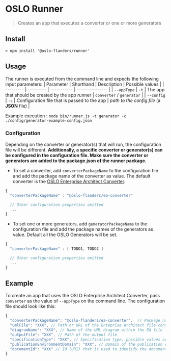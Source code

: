 # OSLO Runner

> Creates an app that executes a converter or one or more generators

## Install
```
> npm install '@oslo-flanders/runner'
```

## Usage

The runner is executed from the command line and expects the following input parameters:
| Parameter | Shorthand | Description | Possible values |
| --------- | --------- | ----------- | --------------- |
| `--appType` | `-t` | The app that should be created by the app runner | `converter` / `generator` |
| `--config` | `-c` | Configuration file that is passed to the app | *path to the config file* (a **JSON** file) |

Example execution : `node bin/runner.js -t generator -c ./config/generator-example-config.json`

### Configuration

Depending on the converter or generator(s) that will run, the configuration file will be different. **Additionally, a specific converter or generator(s) can be configured in the configuration file. Make sure the converter or generators are added to the package.json of the runner package.** 

- To set a converter, add `converterPackageName` to the configuration file and add the package name of the converter as value. The default converter is the [OSLO Enterprise Architect Converter](../oslo-converter-uml-ea//README.md).
```javascript
{
  "converterPackageName" : "@oslo-flanders/ea-converter"

  // Other configuration properties omitted
  ...
}
```
- To set one or more generators, add `generatorPackageName` to the configuration file and add the package names of the generators as value. Default all the OSLO Generators will be set.
```javascript
{
  "converterPackageName" : [ TODO1, TODO2 ]

  // Other configuration properties omitted
  ...
}
```

## Example

To create an app that uses the OSLO Enterprise Architect Converter, pass `converter` as the value of `--appType` on the command line. The configuration file should look like this:
```javascript
{
  "converterPackageName": "@oslo-flanders/ea-converter",  // Package name of the converter
  "umlFile": "XXX", // Path or URL of the Enteprise Architect file containing the UML diagram
  "diagramName": "XXX", // Name of the UML diagram within the EA file
  "outputFile": "XXX", // Path of the output file
  "specificationType": "XXX", // Specification type, possible values are 'ApplicationProfile' or 'Vocabulary'
  "publicationEnvironmentDomain": "XXX", // Domain of the publication environment
  "documentId": "XXX" // Id (URI) that is used to identify the document in the output file (root @id in JSON-LD)
}
```




